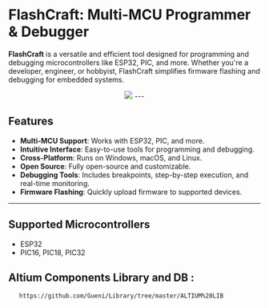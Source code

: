 # FlashCraft: Multi-MCU Programmer & Debugger

**FlashCraft** is a versatile and efficient tool designed for programming and debugging microcontrollers like ESP32, PIC, and more. Whether you're a developer, engineer, or hobbyist, FlashCraft simplifies firmware flashing and debugging for embedded systems.

<p align="center">
  <img  src="\0010 PCB\FlashCraft Logo.png"
</p>
---

## Features

- **Multi-MCU Support**: Works with ESP32, PIC, and more.
- **Intuitive Interface**: Easy-to-use tools for programming and debugging.
- **Cross-Platform**: Runs on Windows, macOS, and Linux.
- **Open Source**: Fully open-source and customizable.
- **Debugging Tools**: Includes breakpoints, step-by-step execution, and real-time monitoring.
- **Firmware Flashing**: Quickly upload firmware to supported devices.

---

## Supported Microcontrollers

- ESP32
- PIC16, PIC18, PIC32

## Altium Components Library and DB :
 ```bash
    https://github.com/Gueni/Library/tree/master/ALTIUM%20LIB
 ```
